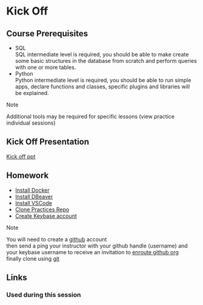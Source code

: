 # Kick Off

## Course Prerequisites

* SQL \
  SQL intermediate level is required, you should be able to make create some basic structures in the database from scratch and perform queries with one or more tables.
* Python \
  Python intermediate level is required, you should be able to run simple apps, declare functions and classes, specific plugins and libraries will be explained.

> [!NOTE]
> Additional tools may be required for specific lessons (view practice individual sessions)

## Kick Off Presentation

[Kick off ppt][kick_off]

## Homework

* [Install Docker][docker]
* [Install DBeaver][dbeaver]
* [Install VSCode][vscode]
* [Clone Practices Repo][practices]
* [Create Keybase account][keybase]

> [!NOTE]
> You will need to create a [github][github] account \
> then send a ping your instructor with your github handle (username) and your keybase username to receive an invitation to [enroute github org][github_org] \
> finally clone using [git]

## Links

### Used during this session

[kick_off]: https://enrouted.sharepoint.com/:p:/s/DataEngineering/Eev_x28ebbpAq-BcqfHCSwwB3K11invn8koEVLnjZ49Ocg?e=3IF2wc
[docker]: https://docs.docker.com/get-docker/
[dbeaver]: https://dbeaver.io/
[vscode]: https://code.visualstudio.com/download
[practices]: https://github.com/enroute-university/DE-101-Practices
[git]: https://git-scm.com/downloads
[github]: https://github.com/
[github_org]: https://github.com/enroute-university
[keybase]: https://keybase.io/download
